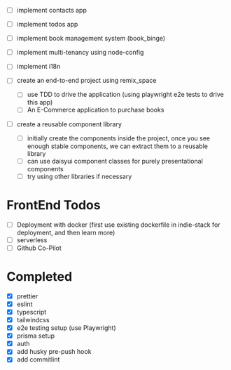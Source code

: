 - [ ] implement contacts app
- [ ] implement todos app
- [ ] implement book management system (book_binge)
- [ ] implement multi-tenancy using node-config
- [ ] implement i18n

- [ ] create an end-to-end project using remix_space

  - [ ] use TDD to drive the application (using playwright e2e tests to drive this app)
  - [ ] An E-Commerce application to purchase books

- [ ] create a reusable component library
  - [ ] initially create the components inside the project, once you see enough stable components, we can extract them to a reusable library
  - [ ] can use daisyui component classes for purely presentational components
  - [ ] try using other libraries if necessary

# FrontEnd Todos

- [ ] Deployment with docker (first use existing dockerfile in indie-stack for deployment, and then learn more)
- [ ] serverless
- [ ] Github Co-Pilot

# Completed

- [x] prettier
- [x] eslint
- [x] typescript
- [x] tailwindcss
- [x] e2e testing setup (use Playwright)
- [x] prisma setup
- [x] auth
- [x] add husky pre-push hook
- [x] add commitlint
